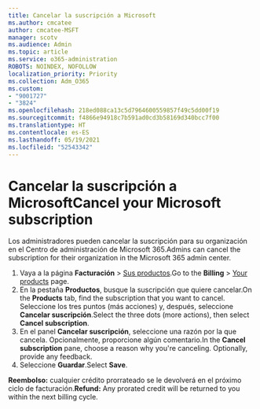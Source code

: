 ```yaml
---
title: Cancelar la suscripción a Microsoft
ms.author: cmcatee
author: cmcatee-MSFT
manager: scotv
ms.audience: Admin
ms.topic: article
ms.service: o365-administration
ROBOTS: NOINDEX, NOFOLLOW
localization_priority: Priority
ms.collection: Adm_O365
ms.custom:
- "9001727"
- "3824"
ms.openlocfilehash: 218ed088ca13c5d7964600559857f49c5dd00f19
ms.sourcegitcommit: f4866e94918c7b591ad0cd3b58169d340bcc7f00
ms.translationtype: HT
ms.contentlocale: es-ES
ms.lasthandoff: 05/19/2021
ms.locfileid: "52543342"
---
```

# <a name="cancel-your-microsoft-subscription"></a><span data-ttu-id="ba8c9-102">Cancelar la suscripción a Microsoft</span><span class="sxs-lookup"><span data-stu-id="ba8c9-102">Cancel your Microsoft subscription</span></span>

<span data-ttu-id="ba8c9-103">Los administradores pueden cancelar la suscripción para su organización en el Centro de administración de Microsoft 365.</span><span class="sxs-lookup"><span data-stu-id="ba8c9-103">Admins can cancel the subscription for their organization in the Microsoft 365 admin center.</span></span>

1. <span data-ttu-id="ba8c9-104">Vaya a la página **Facturación** \> [Sus productos](https://go.microsoft.com/fwlink/p/?linkid=842054).</span><span class="sxs-lookup"><span data-stu-id="ba8c9-104">Go to the **Billing** \> [Your products](https://go.microsoft.com/fwlink/p/?linkid=842054) page.</span></span>
2. <span data-ttu-id="ba8c9-105">En la pestaña **Productos**, busque la suscripción que quiere cancelar.</span><span class="sxs-lookup"><span data-stu-id="ba8c9-105">On the **Products** tab, find the subscription that you want to cancel.</span></span> <span data-ttu-id="ba8c9-106">Seleccione los tres puntos (más acciones) y, después, seleccione **Cancelar suscripción**.</span><span class="sxs-lookup"><span data-stu-id="ba8c9-106">Select the three dots (more actions), then select **Cancel subscription**.</span></span>
3. <span data-ttu-id="ba8c9-p102">En el panel **Cancelar suscripción**, seleccione una razón por la que cancela. Opcionalmente, proporcione algún comentario.</span><span class="sxs-lookup"><span data-stu-id="ba8c9-p102">In the **Cancel subscription** pane, choose a reason why you're canceling. Optionally, provide any feedback.</span></span>
4. <span data-ttu-id="ba8c9-109">Seleccione **Guardar**.</span><span class="sxs-lookup"><span data-stu-id="ba8c9-109">Select **Save**.</span></span>

<span data-ttu-id="ba8c9-110">**Reembolso:** cualquier crédito prorrateado se le devolverá en el próximo ciclo de facturación.</span><span class="sxs-lookup"><span data-stu-id="ba8c9-110">**Refund:** Any prorated credit will be returned to you within the next billing cycle.</span></span>